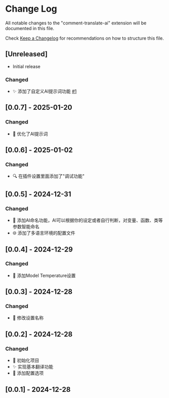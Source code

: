 # Change Log

All notable changes to the "comment-translate-ai" extension will be documented in this file.

Check [Keep a Changelog](http://keepachangelog.com/) for recommendations on how to structure this file.

## [Unreleased]

- Initial release

### Changed

- ✨ 添加了自定义AI提示词功能 [#1](https://github.com/Cheng-MaoMao/comment-translate-ai/issues/1)

## [0.0.7] - 2025-01-20

### Changed

- 🤖 优化了AI提示词

## [0.0.6] - 2025-01-02

### Changed

- 🔍 在插件设置里面添加了"调试功能"

## [0.0.5] - 2024-12-31

### Changed

- 🤖 添加AI命名功能，AI可以根据你的设定或者自行判断，对变量、函数、类等参数智能命名
- 🌐 添加了多语言环境的配置文件

## [0.0.4] - 2024-12-29

### Changed

- 🔧 添加Model Temperature设置

## [0.0.3] - 2024-12-28

### Changed

- 🔧 修改设置名称

## [0.0.2] - 2024-12-28

### Changed

- 🎉 初始化项目
- ✨ 实现基本翻译功能
- 🔧 添加配置选项

## [0.0.1] - 2024-12-28
